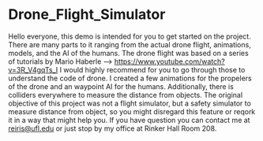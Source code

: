 # Drone_Flight_Simulator
Hello everyone, this demo is intended for you to get started on the project. There are many parts to it ranging from the actual drone flight, animations, models, and the AI of the humans. The drone flight was based on a series of tutorials by Mario Haberle --> https://www.youtube.com/watch?v=3R_V4gqTs_I I would highly recommend for you to go through those to understand the code of drone. I created a few animations for the propelers of the drone and an waypoint AI for the humans. Additionally, there is colliders everywhere to measure the distance from objects. The original objective of this project was not a flight simulator, but a safety simulator to measure distance from object, so you might disregard this feature or reqork it in a way that might help you. If you have question you can contact me at reiris@ufl.edu or just stop by my office at Rinker Hall Room 208.

